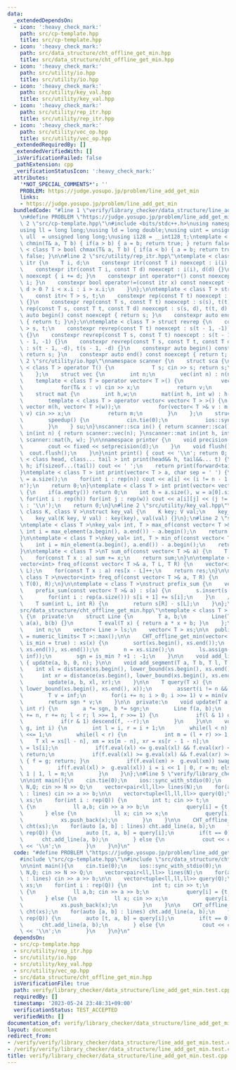 ```yaml
---
data:
  _extendedDependsOn:
  - icon: ':heavy_check_mark:'
    path: src/cp-template.hpp
    title: src/cp-template.hpp
  - icon: ':heavy_check_mark:'
    path: src/data_structure/cht_offline_get_min.hpp
    title: src/data_structure/cht_offline_get_min.hpp
  - icon: ':heavy_check_mark:'
    path: src/utility/io.hpp
    title: src/utility/io.hpp
  - icon: ':heavy_check_mark:'
    path: src/utility/key_val.hpp
    title: src/utility/key_val.hpp
  - icon: ':heavy_check_mark:'
    path: src/utility/rep_itr.hpp
    title: src/utility/rep_itr.hpp
  - icon: ':heavy_check_mark:'
    path: src/utility/vec_op.hpp
    title: src/utility/vec_op.hpp
  _extendedRequiredBy: []
  _extendedVerifiedWith: []
  _isVerificationFailed: false
  _pathExtension: cpp
  _verificationStatusIcon: ':heavy_check_mark:'
  attributes:
    '*NOT_SPECIAL_COMMENTS*': ''
    PROBLEM: https://judge.yosupo.jp/problem/line_add_get_min
    links:
    - https://judge.yosupo.jp/problem/line_add_get_min
  bundledCode: "#line 1 \"verify/library_checker/data_structure/line_add_get_min.test.cpp\"\
    \n#define PROBLEM \"https://judge.yosupo.jp/problem/line_add_get_min\"\n\n#line\
    \ 2 \"src/cp-template.hpp\"\n#include <bits/stdc++.h>\nusing namespace std;\n\
    using ll = long long;\nusing ld = long double;\nusing uint = unsigned int;\nusing\
    \ ull  = unsigned long long;\nusing i128 = __int128_t;\ntemplate < class T > bool\
    \ chmin(T& a, T b) { if(a > b) { a = b; return true; } return false; }\ntemplate\
    \ < class T > bool chmax(T& a, T b) { if(a < b) { a = b; return true; } return\
    \ false; }\n\n#line 2 \"src/utility/rep_itr.hpp\"\ntemplate < class T > struct\
    \ itr {\n    T i, d;\n    constexpr itr(const T i) noexcept : i(i), d(1) {}\n\
    \    constexpr itr(const T i, const T d) noexcept : i(i), d(d) {}\n    void operator++()\
    \ noexcept { i += d; }\n    constexpr int operator*() const noexcept { return\
    \ i; }\n    constexpr bool operator!=(const itr x) const noexcept {\n        return\
    \ d > 0 ? i < x.i : i > x.i;\n    }\n};\n\ntemplate < class T > struct rep {\n\
    \    const itr< T > s, t;\n    constexpr rep(const T t) noexcept : s(0), t(t)\
    \ {}\n    constexpr rep(const T s, const T t) noexcept : s(s), t(t) {}\n    constexpr\
    \ rep(const T s, const T t, const T d) noexcept : s(s, d), t(t, d) {}\n    constexpr\
    \ auto begin() const noexcept { return s; }\n    constexpr auto end() const noexcept\
    \ { return t; }\n};\n\ntemplate < class T > struct revrep {\n    const itr < T\
    \ > s, t;\n    constexpr revrep(const T t) noexcept : s(t - 1, -1), t(-1, -1)\
    \ {}\n    constexpr revrep(const T s, const T t) noexcept : s(t - 1, -1), t(s\
    \ - 1, -1) {}\n    constexpr revrep(const T s, const T t, const T d) noexcept\
    \ : s(t - 1, -d), t(s - 1, -d) {}\n    constexpr auto begin() const noexcept {\
    \ return s; }\n    constexpr auto end() const noexcept { return t; }\n};\n#line\
    \ 2 \"src/utility/io.hpp\"\nnamespace scanner {\n    struct sca {\n        template\
    \ < class T > operator T() {\n            T s; cin >> s; return s;\n        }\n\
    \    };\n    struct vec {\n        int n;\n        vec(int n) : n(n) {}\n    \
    \    template < class T > operator vector< T >() {\n            vector< T > v(n);\n\
    \            for(T& x : v) cin >> x;\n            return v;\n        }\n    };\n\
    \    struct mat {\n        int h,w;\n        mat(int h, int w) : h(h), w(w) {}\n\
    \        template < class T > operator vector< vector< T > >() {\n           \
    \ vector m(h, vector< T >(w));\n            for(vector< T >& v : m) for(T& x :\
    \ v) cin >> x;\n            return m;\n        }\n    };\n    struct speedup {\n\
    \        speedup() {\n            cin.tie(0);\n            ios::sync_with_stdio(0);\n\
    \        }\n    } su;\n}\nscanner::sca in() { return scanner::sca(); }\nscanner::vec\
    \ in(int n) { return scanner::vec(n); }\nscanner::mat in(int h, int w) { return\
    \ scanner::mat(h, w); }\n\nnamespace printer {\n    void precision(int d) {\n\
    \        cout << fixed << setprecision(d);\n    }\n    void flush() {\n      \
    \  cout.flush();\n    }\n}\nint print() { cout << '\\n'; return 0; }\ntemplate\
    \ < class head, class... tail > int print(head&& h, tail&&... t) {\n    cout <<\
    \ h; if(sizeof...(tail)) cout << ' ';\n    return print(forward<tail>(t)...);\n\
    }\ntemplate < class T > int print(vector< T > a, char sep = ' ') {\n    int n\
    \ = a.size();\n    for(int i : rep(n)) cout << a[i] << (i != n - 1 ? sep : '\\\
    n');\n    return 0;\n}\ntemplate < class T > int print(vector< vector< T > > a)\
    \ {\n    if(a.empty()) return 0;\n    int h = a.size(), w = a[0].size();\n   \
    \ for(int i : rep(h)) for(int j : rep(w)) cout << a[i][j] << (j != w - 1 ? ' '\
    \ : '\\n');\n    return 0;\n}\n#line 2 \"src/utility/key_val.hpp\"\ntemplate <\
    \ class K, class V >\nstruct key_val {\n    K key; V val;\n    key_val() {}\n\
    \    key_val(K key, V val) : key(key), val(val) {}\n};\n#line 2 \"src/utility/vec_op.hpp\"\
    \ntemplate < class T >\nkey_val< int, T > max_of(const vector< T >& a) {\n   \
    \ int i = max_element(a.begin(), a.end()) - a.begin();\n    return {i, a[i]};\n\
    }\n\ntemplate < class T >\nkey_val< int, T > min_of(const vector< T >& a) {\n\
    \    int i = min_element(a.begin(), a.end()) - a.begin();\n    return {i, a[i]};\n\
    }\n\ntemplate < class T >\nT sum_of(const vector< T >& a) {\n    T sum = 0;\n\
    \    for(const T x : a) sum += x;\n    return sum;\n}\n\ntemplate < class T >\n\
    vector<int> freq_of(const vector< T >& a, T L, T R) {\n    vector<int> res(R -\
    \ L);\n    for(const T x : a) res[x - L]++;\n    return res;\n}\n\ntemplate <\
    \ class T >\nvector<int> freq_of(const vector< T >& a, T R) {\n    return freq_of(a,\
    \ T(0), R);\n}\n\ntemplate < class T >\nstruct prefix_sum {\n    vector< T > s;\n\
    \    prefix_sum(const vector< T >& a) : s(a) {\n        s.insert(s.begin(), T(0));\n\
    \        for(int i : rep(a.size())) s[i + 1] += s[i];\n    }\n    // [L, R)\n\
    \    T sum(int L, int R) {\n        return s[R] - s[L];\n    }\n};\n#line 1 \"\
    src/data_structure/cht_offline_get_min.hpp\"\ntemplate < class T > class CHT_offline_get_min\
    \ {\n  private:\n    struct Line {\n        T a, b;\n        Line(T a, T b) :\
    \ a(a), b(b) {}\n        T eval(T x) { return a * x + b; }\n    };\n\n    T sgn;\n\
    \    int n;\n    vector< Line > ls;\n    vector< T > xs;\n\n  public:\n    T inf\
    \ = numeric_limits< T >::max();\n\n    CHT_offline_get_min(vector< T > &x, bool\
    \ is_min = true) : xs(x) {\n        sort(xs.begin(), xs.end());\n        xs.erase(unique(xs.begin(),\
    \ xs.end()), xs.end());\n        n = xs.size();\n        ls.assign(n << 1, Line(0,\
    \ inf));\n        sgn = is_min ? +1 : -1;\n    }\n\n    void add_line(T a, T b)\
    \ { update(a, b, 0, n); }\n\n    void add_segment(T a, T b, T l, T r) {\n    \
    \    int xl = distance(xs.begin(), lower_bound(xs.begin(), xs.end(), l));\n  \
    \      int xr = distance(xs.begin(), lower_bound(xs.begin(), xs.end(), r));\n\
    \        update(a, b, xl, xr);\n    }\n\n    T query(T x) {\n        int i = distance(xs.begin(),\
    \ lower_bound(xs.begin(), xs.end(), x));\n        assert(i != n && x == xs[i]);\n\
    \        T v = inf;\n        for(i += n; i > 0; i >>= 1) v = min(v, ls[i].eval(x));\n\
    \        return sgn * v;\n    }\n\n  private:\n    void update(T a, T b, int l,\
    \ int r) {\n        a *= sgn, b *= sgn;\n        Line f(a, b);\n        for(l\
    \ += n, r += n; l < r; l >>= 1, r >>= 1) {\n            if(l & 1) descend(f, l++);\n\
    \            if(r & 1) descend(f, --r);\n        }\n    }\n\n    void descend(Line\
    \ g, int i) {\n        int l = i, r = i + 1;\n        while(l < n) l <<= 1, r\
    \ <<= 1;\n        while(l < r) {\n            int m = (l + r) >> 1;\n        \
    \    T xl = xs[l - n], xm = xs[m - n], xr = xs[r - 1 - n];\n            Line &f\
    \ = ls[i];\n            if(f.eval(xl) <= g.eval(xl) && f.eval(xr) <= g.eval(xr))\
    \ return;\n            if(f.eval(xl) >= g.eval(xl) && f.eval(xr) >= g.eval(xr))\
    \ { f = g; return; }\n            if(f.eval(xm) >  g.eval(xm)) swap(f, g);\n \
    \           if(f.eval(xl) >  g.eval(xl)) i = i << 1 | 0, r = m; else i = i <<\
    \ 1 | 1, l = m;\n        }\n    }\n};\n#line 5 \"verify/library_checker/data_structure/line_add_get_min.test.cpp\"\
    \n\nint main(){\n    cin.tie(0);\n    ios::sync_with_stdio(0);\n    \n    int\
    \ N,Q; cin >> N >> Q;\n    vector<pair<ll,ll>> lines(N);\n    for(auto &[a, b]\
    \ : lines) cin >> a >> b;\n\n    vector<tuple<ll,ll,ll>> query(Q);\n    vector<ll>\
    \ xs;\n    for(int i : rep(Q)) {\n        int t; cin >> t;\n        if(t == 0)\
    \ {\n            ll a,b; cin >> a >> b;\n            query[i] = {t, a, b};\n \
    \       } else {\n            ll x; cin >> x;\n            query[i] = {t, x, 0};\n\
    \            xs.push_back(x);\n        }\n    }\n\n    CHT_offline_get_min<ll>\
    \ cht(xs);\n    for(auto [a, b] : lines) cht.add_line(a, b);\n    for(int i :\
    \ rep(Q)) {\n        auto [t, a, b] = query[i];\n        if(t == 0) {\n      \
    \      cht.add_line(a, b);\n        } else {\n            cout << cht.query(a)\
    \ << '\\n';\n        }\n    }\n}\n"
  code: "#define PROBLEM \"https://judge.yosupo.jp/problem/line_add_get_min\"\n\n\
    #include \"src/cp-template.hpp\"\n#include \"src/data_structure/cht_offline_get_min.hpp\"\
    \n\nint main(){\n    cin.tie(0);\n    ios::sync_with_stdio(0);\n    \n    int\
    \ N,Q; cin >> N >> Q;\n    vector<pair<ll,ll>> lines(N);\n    for(auto &[a, b]\
    \ : lines) cin >> a >> b;\n\n    vector<tuple<ll,ll,ll>> query(Q);\n    vector<ll>\
    \ xs;\n    for(int i : rep(Q)) {\n        int t; cin >> t;\n        if(t == 0)\
    \ {\n            ll a,b; cin >> a >> b;\n            query[i] = {t, a, b};\n \
    \       } else {\n            ll x; cin >> x;\n            query[i] = {t, x, 0};\n\
    \            xs.push_back(x);\n        }\n    }\n\n    CHT_offline_get_min<ll>\
    \ cht(xs);\n    for(auto [a, b] : lines) cht.add_line(a, b);\n    for(int i :\
    \ rep(Q)) {\n        auto [t, a, b] = query[i];\n        if(t == 0) {\n      \
    \      cht.add_line(a, b);\n        } else {\n            cout << cht.query(a)\
    \ << '\\n';\n        }\n    }\n}\n"
  dependsOn:
  - src/cp-template.hpp
  - src/utility/rep_itr.hpp
  - src/utility/io.hpp
  - src/utility/key_val.hpp
  - src/utility/vec_op.hpp
  - src/data_structure/cht_offline_get_min.hpp
  isVerificationFile: true
  path: verify/library_checker/data_structure/line_add_get_min.test.cpp
  requiredBy: []
  timestamp: '2023-05-24 23:48:31+09:00'
  verificationStatus: TEST_ACCEPTED
  verifiedWith: []
documentation_of: verify/library_checker/data_structure/line_add_get_min.test.cpp
layout: document
redirect_from:
- /verify/verify/library_checker/data_structure/line_add_get_min.test.cpp
- /verify/verify/library_checker/data_structure/line_add_get_min.test.cpp.html
title: verify/library_checker/data_structure/line_add_get_min.test.cpp
---
```


